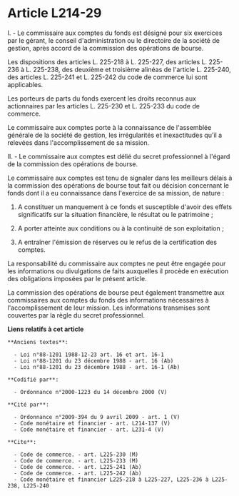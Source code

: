 # Article L214-29

I. - Le commissaire aux comptes du fonds est désigné pour six exercices par le gérant, le conseil d'administration ou le
directoire de la société de gestion, après accord de la commission des opérations de bourse.

Les dispositions des articles L. 225-218 à L. 225-227, des articles L. 225-236 à L. 225-238, des deuxième et troisième
alinéas de l'article L. 225-240, des articles L. 225-241 et L. 225-242 du code de commerce lui sont applicables.

Les porteurs de parts du fonds exercent les droits reconnus aux actionnaires par les articles L. 225-230 et L. 225-233 du
code de commerce.

Le commissaire aux comptes porte à la connaissance de l'assemblée générale de la société de gestion, les irrégularités et
inexactitudes qu'il a relevées dans l'accomplissement de sa mission.

II. - Le commissaire aux comptes est délié du secret professionnel à l'égard de la commission des opérations de bourse.

Le commissaire aux comptes est tenu de signaler dans les meilleurs délais à la commission des opérations de bourse tout fait
ou décision concernant le fonds dont il a eu connaissance dans l'exercice de sa mission, de nature :

1. A constituer un manquement à ce fonds et susceptible d'avoir des effets significatifs sur la situation financière, le
résultat ou le patrimoine ;

2. A porter atteinte aux conditions ou à la continuité de son exploitation ;

3. A entraîner l'émission de réserves ou le refus de la certification des comptes.

La responsabilité du commissaire aux comptes ne peut être engagée pour les informations ou divulgations de faits auxquelles
il procède en exécution des obligations imposées par le présent article.

La commission des opérations de bourse peut également transmettre aux commissaires aux comptes du fonds des informations
nécessaires à l'accomplissement de leur mission. Les informations transmises sont couvertes par la règle du secret
professionnel.

**Liens relatifs à cet article**

	**Anciens textes**:

	  - Loi n°88-1201 1988-12-23 art. 16 et art. 16-1
	  - Loi n°88-1201 du 23 décembre 1988 - art. 16 (Ab)
	  - Loi n°88-1201 du 23 décembre 1988 - art. 16-1 (Ab)

	**Codifié par**:

	  - Ordonnance n°2000-1223 du 14 décembre 2000 (V)

	**Cité par**:

	  - Ordonnance n°2009-394 du 9 avril 2009 - art. 1 (V)
	  - Code monétaire et financier - art. L214-137 (V)
	  - Code monétaire et financier - art. L231-4 (V)

	**Cite**:

	  - Code de commerce. - art. L225-230 (M)
	  - Code de commerce. - art. L225-233 (M)
	  - Code de commerce. - art. L225-241 (Ab)
	  - Code de commerce. - art. L225-242 (Ab)
	  - Code monétaire et financier L225-218 à L225-227, L225-236 à L225-238, L225-240
